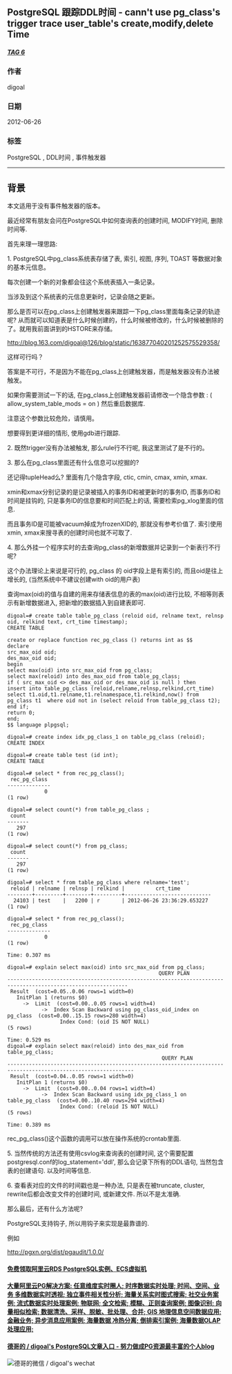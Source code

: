 ## PostgreSQL 跟踪DDL时间 - cann't use pg_class's trigger trace user_table's create,modify,delete Time   
##### [TAG 6](../class/6.md)
                                  
### 作者                                 
digoal                                  
                                  
### 日期                                
2012-06-26      
                                  
### 标签                                
PostgreSQL , DDL时间 , 事件触发器                                                             
                                  
----                                
                                  
## 背景        
本文适用于没有事件触发器的版本。  
  
最近经常有朋友会问在PostgreSQL中如何查询表的创建时间, MODIFY时间, 删除时间等.  
  
首先来理一理思路:  
  
1\. PostgreSQL中pg_class系统表存储了表, 索引, 视图, 序列, TOAST 等数据对象的基本元信息。  
  
每次创建一个新的对象都会往这个系统表插入一条记录。  
  
当涉及到这个系统表的元信息更新时，记录会随之更新。  
  
那么是否可以在pg_class上创建触发器来跟踪一下pg_class里面每条记录的轨迹呢? 从而就可以知道表是什么时候创建的，什么时候被修改的，什么时候被删除的了。就用我前面讲到的HSTORE来存储。  
  
http://blog.163.com/digoal@126/blog/static/163877040201252575529358/  
  
这样可行吗？  
  
答案是不可行，不是因为不能在pg_class上创建触发器，而是触发器没有办法被触发。  
  
如果你需要测试一下的话, 在pg_class上创建触发器前请修改一个隐含参数 :  ( allow_system_table_mods = on ) 然后重启数据库.  
  
注意这个参数比较危险，请慎用。  
  
想要得到更详细的情形, 使用gdb进行跟踪.  
  
2\. 既然trigger没有办法被触发, 那么rule行不行呢, 我这里测试了是不行的。  
  
3\. 那么在pg_class里面还有什么信息可以挖掘的?  
  
还记得tupleHead么? 里面有几个隐含字段, ctic, cmin, cmax, xmin, xmax.  
  
xmin和xmax分别记录的是记录被插入的事务ID和被更新时的事务ID, 而事务ID和时间是挂钩的, 只是事务ID的信息要和时间匹配上的话, 需要检索pg_xlog里面的信息.  
  
而且事务ID是可能被vacuum掉成为frozenXID的, 那就没有参考价值了. 索引使用xmin, xmax来搜寻表的创建时间也就不可取了.  
  
4\. 那么外挂一个程序实时的去查询pg_class的新增数据并记录到一个新表行不行呢?  
  
这个办法理论上来说是可行的, pg_class 的 oid字段上是有索引的, 而且oid是往上增长的, (当然系统中不建议创建with oid的用户表)  
  
查询max(oid)的值与自建的用来存储表信息的表的max(oid)进行比较, 不相等则表示有新增数据进入, 把新增的数据插入到自建表即可.  
  
```  
digoal=# create table table_pg_class (reloid oid, relname text, relnsp oid, relkind text, crt_time timestamp);  
CREATE TABLE  
  
create or replace function rec_pg_class () returns int as $$  
declare  
src_max_oid oid;  
des_max_oid oid;  
begin  
select max(oid) into src_max_oid from pg_class;  
select max(reloid) into des_max_oid from table_pg_class;  
if ( src_max_oid <> des_max_oid or des_max_oid is null ) then  
insert into table_pg_class (reloid,relname,relnsp,relkind,crt_time) select t1.oid,t1.relname,t1.relnamespace,t1.relkind,now() from pg_class t1  where oid not in (select reloid from table_pg_class t2);  
end if;  
return 0;  
end;  
$$ language plpgsql;  
  
digoal=# create index idx_pg_class_1 on table_pg_class (reloid);  
CREATE INDEX  
  
digoal=# create table test (id int);  
CREATE TABLE  
  
digoal=# select * from rec_pg_class();  
 rec_pg_class   
--------------  
            0  
(1 row)  
  
digoal=# select count(*) from table_pg_class ;  
 count   
-------  
   297  
(1 row)  
  
digoal=# select count(*) from pg_class;  
 count   
-------  
   297  
(1 row)  
  
digoal=# select * from table_pg_class where relname='test';  
 reloid | relname | relnsp | relkind |          crt_time            
--------+---------+--------+---------+----------------------------  
  24103 | test    |   2200 | r       | 2012-06-26 23:36:29.653227  
(1 row)  
  
digoal=# select * from rec_pg_class();  
 rec_pg_class   
--------------  
            0  
(1 row)  
  
Time: 0.307 ms  
  
digoal=# explain select max(oid) into src_max_oid from pg_class;  
                                                 QUERY PLAN                                                    
-------------------------------------------------------------------------------------------------------------  
 Result  (cost=0.05..0.06 rows=1 width=0)  
   InitPlan 1 (returns $0)  
     ->  Limit  (cost=0.00..0.05 rows=1 width=4)  
           ->  Index Scan Backward using pg_class_oid_index on pg_class  (cost=0.00..15.15 rows=280 width=4)  
                 Index Cond: (oid IS NOT NULL)  
(5 rows)  
  
Time: 0.529 ms  
digoal=# explain select max(reloid) into des_max_oid from table_pg_class;  
                                                  QUERY PLAN                                                     
---------------------------------------------------------------------------------------------------------------  
 Result  (cost=0.04..0.05 rows=1 width=0)  
   InitPlan 1 (returns $0)  
     ->  Limit  (cost=0.00..0.04 rows=1 width=4)  
           ->  Index Scan Backward using idx_pg_class_1 on table_pg_class  (cost=0.00..10.40 rows=294 width=4)  
                 Index Cond: (reloid IS NOT NULL)  
(5 rows)  
  
Time: 0.389 ms  
```  
  
rec_pg_class()这个函数的调用可以放在操作系统的crontab里面.  
  
5\. 当然传统的方法还有使用csvlog来查询表的创建时间, 这个需要配置postgresql.conf的log_statement='ddl', 那么会记录下所有的DDL语句, 当然包含表的创建语句. 以及时间等信息.  
  
6\. 查看表对应的文件的时间戳也是一种办法, 只是表在被truncate, cluster, rewrite后都会改变文件的创建时间, 或新建文件. 所以不是太准确.  
  
那么最后，还有什么方法呢?  
  
PostgreSQL支持钩子, 所以用钩子来实现是最靠谱的.  
  
例如  
  
http://pgxn.org/dist/pgaudit/1.0.0/  
    
  
  
  
  
  
  
  
  
  
  
  
  
  
  
  
  
  
  
  
  
  
  
  
  
  
  
  
  
  
  
  
  
  
  
  
  
  
#### [免费领取阿里云RDS PostgreSQL实例、ECS虚拟机](https://www.aliyun.com/database/postgresqlactivity "57258f76c37864c6e6d23383d05714ea")
  
  
#### [大量阿里云PG解决方案: 任意维度实时圈人; 时序数据实时处理; 时间、空间、业务 多维数据实时透视; 独立事件相关性分析; 海量关系实时图式搜索; 社交业务案例; 流式数据实时处理案例; 物联网; 全文检索; 模糊、正则查询案例; 图像识别; 向量相似检索; 数据清洗、采样、脱敏、批处理、合并; GIS 地理信息空间数据应用; 金融业务; 异步消息应用案例; 海量数据 冷热分离; 倒排索引案例; 海量数据OLAP处理应用;](https://yq.aliyun.com/topic/118 "40cff096e9ed7122c512b35d8561d9c8")
  
  
#### [德哥的 / digoal's PostgreSQL文章入口 - 努力做成PG资源最丰富的个人blog](https://github.com/digoal/blog/blob/master/README.md "22709685feb7cab07d30f30387f0a9ae")
  
  
![德哥的微信 / digoal's wechat](../pic/digoal_weixin.jpg "f7ad92eeba24523fd47a6e1a0e691b59")
  
